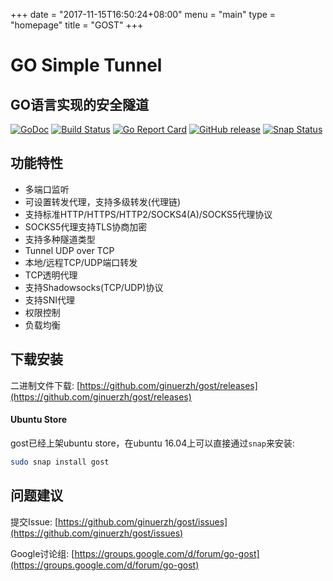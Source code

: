 +++
date = "2017-11-15T16:50:24+08:00"
menu = "main"
type = "homepage"
title = "GOST"
+++

# GO Simple Tunnel

## GO语言实现的安全隧道

[![GoDoc](https://godoc.org/github.com/ginuerzh/gost?status.svg)](https://godoc.org/github.com/ginuerzh/gost)
[![Build Status](https://travis-ci.org/ginuerzh/gost.svg?branch=master)](https://travis-ci.org/ginuerzh/gost)
[![Go Report Card](https://goreportcard.com/badge/github.com/ginuerzh/gost)](https://goreportcard.com/report/github.com/ginuerzh/gost)
[![GitHub release](https://img.shields.io/github/release/ginuerzh/gost.svg)](https://github.com/ginuerzh/gost/releases/latest)
[![Snap Status](https://build.snapcraft.io/badge/ginuerzh/gost.svg)](https://build.snapcraft.io/user/ginuerzh/gost)

## 功能特性

* 多端口监听
* 可设置转发代理，支持多级转发(代理链)
* 支持标准HTTP/HTTPS/HTTP2/SOCKS4(A)/SOCKS5代理协议
* SOCKS5代理支持TLS协商加密
* 支持多种隧道类型
* Tunnel UDP over TCP
* 本地/远程TCP/UDP端口转发
* TCP透明代理
* 支持Shadowsocks(TCP/UDP)协议
* 支持SNI代理
* 权限控制
* 负载均衡

## 下载安装

二进制文件下载: [https://github.com/ginuerzh/gost/releases](https://github.com/ginuerzh/gost/releases)

#### Ubuntu Store

gost已经上架ubuntu store，在ubuntu 16.04上可以直接通过`snap`来安装:

```bash
sudo snap install gost
```

## 问题建议

提交Issue: [https://github.com/ginuerzh/gost/issues](https://github.com/ginuerzh/gost/issues)

Google讨论组: [https://groups.google.com/d/forum/go-gost](https://groups.google.com/d/forum/go-gost)
